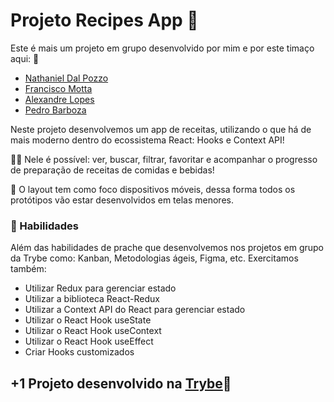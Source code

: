 # Projeto Recipes App 🥘

Este é mais um projeto em grupo desenvolvido por mim e por este timaço aqui: 💪

* [Nathaniel Dal Pozzo](https://github.com/NathanielDalPozzo)
* [Francisco Motta](https://github.com/ChicaoMotta)
* [Alexandre Lopes](https://github.com/Alexandre-Lopess)
* [Pedro Barboza](https://github.com/pedrobarbozaa)

Neste projeto desenvolvemos um app de receitas, utilizando o que há de mais moderno dentro do ecossistema React: Hooks e Context API!

🧑‍🍳 Nele é possível: ver, buscar, filtrar, favoritar e acompanhar o progresso de preparação de receitas de comidas e bebidas! 

📱 O layout tem como foco dispositivos móveis, dessa forma todos os protótipos vão estar desenvolvidos em telas menores.

###  📝 Habilidades

Além das habilidades de prache que desenvolvemos nos projetos em grupo da Trybe como: Kanban, Metodologias ágeis, Figma, etc. Exercitamos também:

* Utilizar Redux para gerenciar estado
* Utilizar a biblioteca React-Redux
* Utilizar a Context API do React para gerenciar estado
* Utilizar o React Hook useState
* Utilizar o React Hook useContext
* Utilizar o React Hook useEffect
* Criar Hooks customizados

## +1 Projeto desenvolvido na [Trybe](https://www.betrybe.com/)💚
